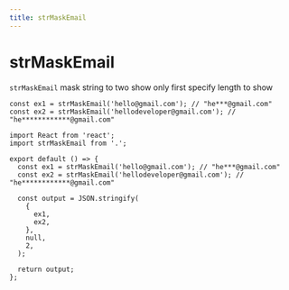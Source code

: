 ```yaml
---
title: strMaskEmail
---
```


# strMaskEmail

`strMaskEmail` mask string to two show only first specify length to show

```tsx | pure
const ex1 = strMaskEmail('hello@gmail.com'); // "he***@gmail.com"
const ex2 = strMaskEmail('hellodeveloper@gmail.com'); // "he************@gmail.com"
```

```tsx
import React from 'react';
import strMaskEmail from '.';

export default () => {
  const ex1 = strMaskEmail('hello@gmail.com'); // "he***@gmail.com"
  const ex2 = strMaskEmail('hellodeveloper@gmail.com'); // "he************@gmail.com"

  const output = JSON.stringify(
    {
      ex1,
      ex2,
    },
    null,
    2,
  );

  return output;
};
```
